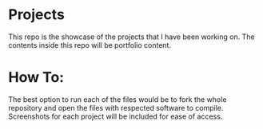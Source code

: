 # Projects
This repo is the showcase of the projects that I have been working on. The contents inside this repo will be portfolio content. 

# How To:

The best option to run each of the files would be to fork the whole repository and open the files with respected software to compile. Screenshots for each project will be included for ease of access. 
